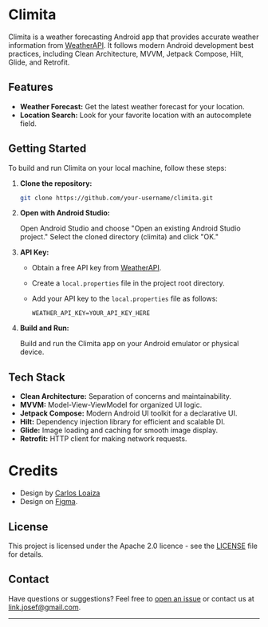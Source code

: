 
# Climita

Climita is a weather forecasting Android app that provides accurate weather information from [WeatherAPI](https://www.weatherapi.com/). It follows modern Android development best practices, including Clean Architecture, MVVM, Jetpack Compose, Hilt, Glide, and Retrofit.

## Features

- **Weather Forecast:** Get the latest weather forecast for your location.
- **Location Search:** Look for your favorite location with an autocomplete field.

## Getting Started

To build and run Climita on your local machine, follow these steps:

1. **Clone the repository:**

   ```bash
   git clone https://github.com/your-username/climita.git
   ```

2. **Open with Android Studio:**

   Open Android Studio and choose "Open an existing Android Studio project." Select the cloned directory (climita) and click "OK."

3. **API Key:**

    - Obtain a free API key from [WeatherAPI](https://www.weatherapi.com/).
    - Create a `local.properties` file in the project root directory.
    - Add your API key to the `local.properties` file as follows:

      ```properties
      WEATHER_API_KEY=YOUR_API_KEY_HERE
      ```

4. **Build and Run:**

   Build and run the Climita app on your Android emulator or physical device.

## Tech Stack

- **Clean Architecture:** Separation of concerns and maintainability.
- **MVVM:** Model-View-ViewModel for organized UI logic.
- **Jetpack Compose:** Modern Android UI toolkit for a declarative UI.
- **Hilt:** Dependency injection library for efficient and scalable DI.
- **Glide:** Image loading and caching for smooth image display.
- **Retrofit:** HTTP client for making network requests.

# Credits

- Design by [Carlos Loaiza]()
- Design on [Figma](https://www.figma.com/file/B41LYYd8YbrnHtrNUx2pIO?type=design).

## License

This project is licensed under the Apache 2.0 licence - see the [LICENSE](LICENSE) file for details.

## Contact

Have questions or suggestions? Feel free to [open an issue](https://github.com/linkjf/cimita/issues) or contact us at [link.josef@gmail.com](mailto:link.josef@gmail.com).

---
